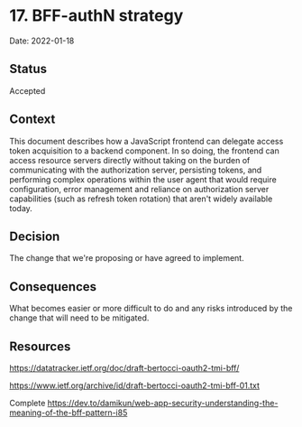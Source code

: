 # 17. BFF-authN strategy

Date: 2022-01-18

## Status

Accepted

## Context

This document describes how a JavaScript frontend can delegate access token acquisition to a backend component. In so doing, the frontend can access resource servers directly without taking on the burden of communicating with the authorization server, persisting tokens, and performing complex operations within the user agent that would require configuration, error management and reliance on authorization server capabilities (such as refresh token rotation) that aren't widely available today.


## Decision

The change that we're proposing or have agreed to implement.

## Consequences

What becomes easier or more difficult to do and any risks introduced by the change that will need to be mitigated.
## Resources
https://datatracker.ietf.org/doc/draft-bertocci-oauth2-tmi-bff/

https://www.ietf.org/archive/id/draft-bertocci-oauth2-tmi-bff-01.txt

Complete https://dev.to/damikun/web-app-security-understanding-the-meaning-of-the-bff-pattern-i85